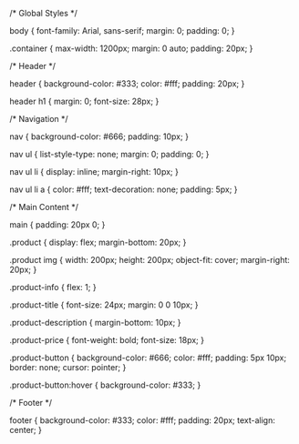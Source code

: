 /* Global Styles */

body {
  font-family: Arial, sans-serif;
  margin: 0;
  padding: 0;
}

.container {
  max-width: 1200px;
  margin: 0 auto;
  padding: 20px;
}

/* Header */

header {
  background-color: #333;
  color: #fff;
  padding: 20px;
}

header h1 {
  margin: 0;
  font-size: 28px;
}

/* Navigation */

nav {
  background-color: #666;
  padding: 10px;
}

nav ul {
  list-style-type: none;
  margin: 0;
  padding: 0;
}

nav ul li {
  display: inline;
  margin-right: 10px;
}

nav ul li a {
  color: #fff;
  text-decoration: none;
  padding: 5px;
}

/* Main Content */

main {
  padding: 20px 0;
}

.product {
  display: flex;
  margin-bottom: 20px;
}

.product img {
  width: 200px;
  height: 200px;
  object-fit: cover;
  margin-right: 20px;
}

.product-info {
  flex: 1;
}

.product-title {
  font-size: 24px;
  margin: 0 0 10px;
}

.product-description {
  margin-bottom: 10px;
}

.product-price {
  font-weight: bold;
  font-size: 18px;
}

.product-button {
  background-color: #666;
  color: #fff;
  padding: 5px 10px;
  border: none;
  cursor: pointer;
}

.product-button:hover {
  background-color: #333;
}

/* Footer */

footer {
  background-color: #333;
  color: #fff;
  padding: 20px;
  text-align: center;
}

